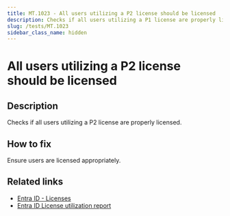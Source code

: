 ```yaml
---
title: MT.1023 - All users utilizing a P2 license should be licensed
description: Checks if all users utilizing a P1 license are properly licensed.
slug: /tests/MT.1023
sidebar_class_name: hidden
---
```


# All users utilizing a P2 license should be licensed

## Description

Checks if all users utilizing a P2 license are properly licensed.

## How to fix

Ensure users are licensed appropriately.

## Related links
- [Entra ID - Licenses](https://entra.microsoft.com/#view/Microsoft_AAD_IAM/LicensesMenuBlade/~/Products)
- [Entra ID License utilization report](https://entra.microsoft.com/#view/Microsoft_AAD_IAM/UsageAndInsightsMenuBlade/~/License%20Utilization)
